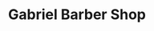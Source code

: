 ---
title: "Gabriel Barber Shop"
url: /brownstown-charter-township/gabriel-barber-shop/
shop: hairdresser
---